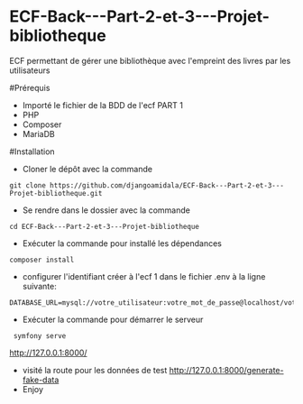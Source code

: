 # ECF-Back---Part-2-et-3---Projet-bibliotheque

ECF permettant de gérer une bibliothèque avec l'empreint des livres par les utilisateurs

#Prérequis
- Importé le fichier de la BDD de l'ecf PART 1 
- PHP
- Composer
- MariaDB

#Installation

- Cloner le dépôt avec la commande
```shell 
git clone https://github.com/djangoamidala/ECF-Back---Part-2-et-3---Projet-bibliotheque.git
```
- Se rendre dans le dossier avec la commande 
```shell
cd ECF-Back---Part-2-et-3---Projet-bibliotheque
```
- Exécuter la commande pour installé les dépendances
```shell
composer install
```
- configurer l'identifiant créer à l'ecf 1 dans le fichier .env à la ligne suivante: 
```shell 
DATABASE_URL=mysql://votre_utilisateur:votre_mot_de_passe@localhost/votre_base_de_donnees 
```
- Exécuter la commande pour démarrer le serveur
```shell
 symfony serve
``` 
http://127.0.0.1:8000/
- visité la route pour les données de test http://127.0.0.1:8000/generate-fake-data
- Enjoy
    



